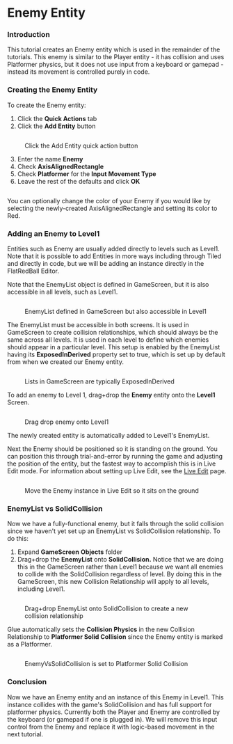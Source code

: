 # Enemy Entity

### Introduction

This tutorial creates an Enemy entity which is used in the remainder of the tutorials. This enemy is similar to the Player entity - it has collision and uses Platformer physics, but it does not use input from a keyboard or gamepad - instead its movement is controlled purely in code.

### Creating the Enemy Entity

To create the Enemy entity:

1. Click the **Quick Actions** tab
2.  Click the **Add Entity** button

<figure><img src="../../../.gitbook/assets/image (357).png" alt=""><figcaption><p>Click the Add Entity quick action button</p></figcaption></figure>

3. Enter the name **Enemy**
4. Check **AxisAlignedRectangle**
5. Check **Platformer** for the **Input Movement Type**
6.  Leave the rest of the defaults and click **OK**

<figure><img src="../../../.gitbook/assets/image (358).png" alt=""><figcaption></figcaption></figure>

You can optionally change the color of your Enemy if you would like by selecting the newly-created AxisAlignedRectangle and setting its color to Red.

### Adding an Enemy to Level1

Entities such as Enemy are usually added directly to levels such as Level1. Note that it is possible to add Entities in more ways including through Tiled and directly in code, but we will be adding an instance directly in the FlatRedBall Editor.

Note that the EnemyList object is defined in GameScreen, but it is also accessible in all levels, such as Level1.

<figure><img src="../../../.gitbook/assets/image (359).png" alt=""><figcaption><p>EnemyList defined in GameScreen but also accessible in Level1</p></figcaption></figure>

The EnemyList must be accessible in both screens. It is used in GameScreen to create collision relationships, which should always be the same across all levels. It is used in each level to define which enemies should appear in a particular level. This setup is enabled by the EnemyList having its **ExposedInDerived** property set to true, which is set up by default from when we created our Enemy entity.

<figure><img src="../../../.gitbook/assets/image (360).png" alt=""><figcaption><p>Lists in GameScreen are typically ExposedInDerived</p></figcaption></figure>

To add an enemy to Level 1, drag+drop the **Enemy** entity onto the **Level1** Screen.

<figure><img src="../../../.gitbook/assets/15_05 18 23.gif" alt=""><figcaption><p>Drag drop enemy onto Level1</p></figcaption></figure>

The newly created entity is automatically added to Level1's EnemyList.

Next the Enemy should be positioned so it is standing on the ground. You can position this through trial-and-error by running the game and adjusting the position of the entity, but the fastest way to accomplish this is in Live Edit mode. For information about setting up Live Edit, see the [Live Edit](../../../glue-reference/enable-live-edit/) page.

<figure><img src="../../../.gitbook/assets/15_05 33 02.gif" alt=""><figcaption><p>Move the Enemy instance in Live Edit so it sits on the ground</p></figcaption></figure>

### EnemyList vs SolidCollision

Now we have a fully-functional enemy, but it falls through the solid collision since we haven't yet set up an EnemyList vs SolidCollision relationship. To do this:

1. Expand **GameScreen** **Objects** folder
2. Drag+drop the **EnemyList** onto **SolidCollision.** Notice that we are doing this in the GameScreen rather than Level1 because we want all enemies to collide with the SolidCollision regardless of level. By doing this in the GameScreen, this new Collision Relationship will apply to all levels, including Level1.

<figure><img src="../../../.gitbook/assets/15_05 40 35.gif" alt=""><figcaption><p>Drag+drop EnemyList onto SolidCollision to create a new collision relationship</p></figcaption></figure>

Glue automatically sets the **Collision Physics** in the new Collision Relationship to **Platformer Solid Collision** since the Enemy entity is marked as a Platformer.

<figure><img src="../../../.gitbook/assets/15_05 42 17.png" alt=""><figcaption><p>EnemyVsSolidCollision is set to Platformer Solid Collision</p></figcaption></figure>

### Conclusion

Now we have an Enemy entity and an instance of this Enemy in Level1. This instance collides with the game's SolidCollision and has full support for platformer physics. Currently both the Player and Enemy are controlled by the keyboard (or gamepad if one is plugged in). We will remove this input control from the Enemy and replace it with logic-based movement in the next tutorial.
